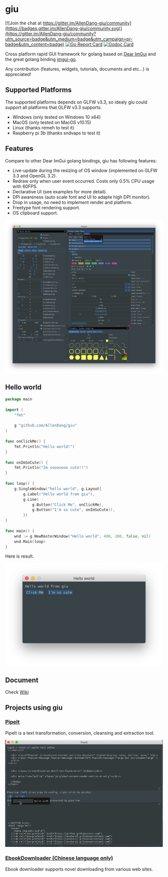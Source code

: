 # giu

[![Join the chat at https://gitter.im/AllenDang-giu/community](https://badges.gitter.im/AllenDang-giu/community.svg)](https://gitter.im/AllenDang-giu/community?utm_source=badge&utm_medium=badge&utm_campaign=pr-badge&utm_content=badge) [![Go Report Card](https://goreportcard.com/badge/github.com/AllenDang/giu)](https://goreportcard.com/report/github.com/AllenDang/giu) [![Godoc Card](https://camo.githubusercontent.com/fd3cd5d5f44237541b35fcfdcba2fd4466a60c12/68747470733a2f2f696d672e736869656c64732e696f2f62616467652f476f646f632d7265666572656e63652d626c75652e737667)](https://pkg.go.dev/github.com/AllenDang/giu?tab=doc)

Cross platform rapid GUI framework for golang based on [Dear ImGui](https://github.com/ocornut/imgui) and the great golang binding [imgui-go](https://github.com/inkyblackness/imgui-go).

Any contribution (features, widgets, tutorials, documents and etc...) is appreciated!

## Supported Platforms

The supported platforms depends on GLFW v3.3, so idealy giu could support all platforms that GLFW v3.3 supports.

- Windows (only tested on Windows 10 x64)
- MacOS (only tested on MacOS v10.15)
- Linux (thanks remeh to test it)
- Raspberry pi 3b (thanks sndvaps to test it)

## Features

Compare to other Dear ImGui golang bindings, giu has following features:

- Live-update during the resizing of OS window (implemented on GLFW 3.3 and OpenGL 3.2).
- Redraw only when user event occurred. Costs only 0.5% CPU usage with 60FPS.
- Declarative UI (see examples for more detail).
- DPI awareness (auto scale font and UI to adapte high DPI monitor).
- Drop in usage, no need to implement render and platform.
- Freetype font rendering support.
- OS clipboard support.

![Screenshot](https://github.com/AllenDang/giu/raw/master/examples/imguidemo/screenshot.png)

## Hello world

```go
package main

import (
    "fmt"

    g "github.com/AllenDang/giu"
)

func onClickMe() {
    fmt.Println("Hello world!")
}

func onImSoCute() {
    fmt.Println("Im sooooooo cute!!")
}

func loop() {
    g.SingleWindow("hello world", g.Layout{
        g.Label("Hello world from giu"),
        g.Line(
            g.Button("Click Me", onClickMe),
            g.Button("I'm so cute", onImSoCute)),
        })
}

func main() {
    wnd := g.NewMasterWindow("Hello world", 400, 200, false, nil)
    wnd.Main(loop)
}
```

Here is result.

![Helloworld](https://github.com/AllenDang/giu/raw/master/examples/helloworld/helloworld.png)

## Document

Check [Wiki](https://github.com/AllenDang/giu/wiki)

## Projects using giu

### [PipeIt](https://github.com/AllenDang/PipeIt)

PipeIt is a text transformation, conversion, cleansing and extraction tool.

![PipeIt Demo](https://github.com/AllenDang/PipeIt/raw/master/screenshot/findimageurl.gif)

### [EbookDownloader (Chinese language only)](https://github.com/sndnvaps/ebookdownloader)

Ebook downloader supports novel downloading from various web sites.
